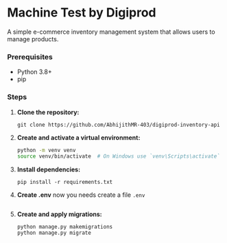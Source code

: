 

# Machine Test by Digiprod 

A simple e-commerce inventory management system that allows users to manage products.

### Prerequisites
- Python 3.8+
- pip

### Steps

1. **Clone the repository:**

    ```
    git clone https://github.com/AbhijithMR-403/digiprod-inventory-api
    ```

2. **Create and activate a virtual environment:**
    ```bash
    python -m venv venv
    source venv/bin/activate  # On Windows use `venv\Scripts\activate`
    ```

3. **Install dependencies:**

    ```
    pip install -r requirements.txt
    ```

4. **Create .env**
    now you needs create a file `.env`
    ```
    
    ```


4. **Create and apply migrations:**

    ```
    python manage.py makemigrations
    python manage.py migrate
    ```
